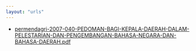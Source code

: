 ```yaml
---
layout: "urls"
---
```

* [permendagri-2007-040-PEDOMAN-BAGI-KEPALA-DAERAH-DALAM-PELESTARIAN-DAN-PENGEMBANGAN-BAHASA-NEGARA-DAN-BAHASA-DAERAH.pdf](permendagri-2007-040-PEDOMAN-BAGI-KEPALA-DAERAH-DALAM-PELESTARIAN-DAN-PENGEMBANGAN-BAHASA-NEGARA-DAN-BAHASA-DAERAH.pdf)
